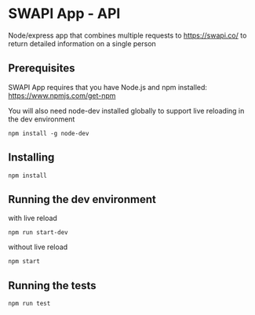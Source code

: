 # SWAPI App - API

Node/express app that combines multiple requests to https://swapi.co/ to return detailed information on a single person


## Prerequisites

SWAPI App requires that you have Node.js and npm installed: https://www.npmjs.com/get-npm

You will also need node-dev installed globally to support live reloading in the dev environment
```
npm install -g node-dev
```

## Installing

```
npm install 
```

## Running the dev environment

with live reload
```
npm run start-dev
```

without live reload
```
npm start
```

## Running the tests

```
npm run test
```

